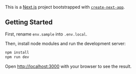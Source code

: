This is a [Next.js](https://nextjs.org/) project bootstrapped with [`create-next-app`](https://github.com/vercel/next.js/tree/canary/packages/create-next-app).

## Getting Started

First, rename `env.sample` into `.env.local`.

Then, install node modules and run the development server:

```bash
npm install
npm run dev
```

Open [http://localhost:3000](http://localhost:3000) with your browser to see the result.
